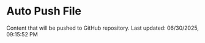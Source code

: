# Auto Push File

Content that will be pushed to GitHub repository.
Last updated: 06/30/2025, 09:15:52 PM